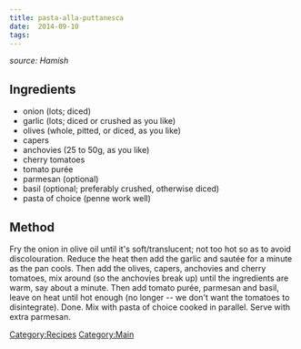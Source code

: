```yaml
---
title: pasta-alla-puttanesca
date:  2014-09-10
tags:
---
```

*source: Hamish*

Ingredients
-----------

-   onion (lots; diced)
-   garlic (lots; diced or crushed as you like)
-   olives (whole, pitted, or diced, as you like)
-   capers
-   anchovies (25 to 50g, as you like)
-   cherry tomatoes
-   tomato purée
-   parmesan (optional)
-   basil (optional; preferably crushed, otherwise diced)
-   pasta of choice (penne work well)

Method
------

Fry the onion in olive oil until it's soft/translucent; not too hot so
as to avoid discolouration. Reduce the heat then add the garlic and
sautée for a minute as the pan cools. Then add the olives, capers,
anchovies and cherry tomatoes, mix around (so the anchovies break up)
until the ingredients are warm, say about a minute. Then add tomato
purée, parmesan and basil, leave on heat until hot enough (no longer --
we don't want the tomatoes to disintegrate). Done. Mix with pasta of
choice cooked in parallel. Serve with extra parmesan.

<Category:Recipes> <Category:Main>

